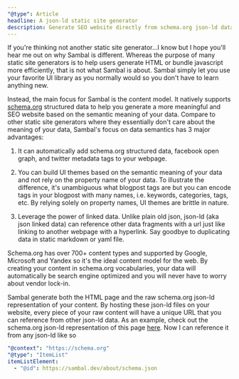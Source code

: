 ```yaml
---
"@type": Article
headline: A json-ld static site generator
description: Generate SEO website directly from schema.org json-ld data
---
```


If you're thinking not another static site generator...I know but I hope you'll hear me out on why Sambal is different.  Whereas the purpose of many static site generators is to help users generate HTML or bundle javascript more efficiently, that is not what Sambal is about.  Sambal simply let you use your favorite UI library as you normally would so you don't have to learn anything new.

Instead, the main focus for Sambal is the content model.  It natively supports [schema.org](https://schema.org/) structured data to help you generate a more meaningful and SEO website based on the semantic meaning of your data.  Compare to other static site generators where they essentially don't care about the meaning of your data, Sambal's focus on data semantics has 3 major advantages: 

1. It can automatically add schema.org structured data, facebook open graph, and twitter metadata tags to your webpage.

2. You can build UI themes based on the semantic meaning of your data and not rely on the property name of your data.  To illustrate the difference, it's unambiguous what blogpost tags are but you can encode tags in your blogpost with many names, i.e. keywords, categories, tags, etc.  By relying solely on property names, UI themes are brittle in nature. 

3. Leverage the power of linked data.  Unlike plain old json, json-ld (aka json linked data) can reference other data fragments with a url just like linking to another webpage with a hyperlink.  Say goodbye to duplicating data in static markdown or yaml file.

Schema.org has over 700+ content types and supported by Google, Microsoft and Yandex so it's the ideal content model for the web.  By creating your content in schema.org vocabularies, your data will automatically be search engine optimized and you will never have to worry about vendor lock-in.

Sambal generate both the HTML page and the raw schema.org json-ld representation of your content.  By hosting these json-ld files on your website, every piece of your raw content will have a unique URL that you can reference from other json-ld data.  As an example, check out the schema.org json-ld representation of this page [here](https://sambal.dev/about/schema.json).  Now I can reference it from any json-ld like so

```yaml
"@context": "https://schema.org"
"@type": "ItemList"
itemListElement:
  - "@id": https://sambal.dev/about/schema.json
```


